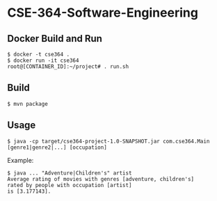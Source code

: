 # CSE-364-Software-Engineering

## Docker Build and Run

```
$ docker -t cse364 .
$ docker run -it cse364
root@[CONTAINER_ID]:~/project# . run.sh
```

## Build

```
$ mvn package
```

## Usage

```
$ java -cp target/cse364-project-1.0-SNAPSHOT.jar com.cse364.Main [genre1|genre2|...] [occupation]
```

Example:

```
$ java ... "Adventure|Children's" artist
Average rating of movies with genres [adventure, children's]
rated by people with occupation [artist]
is [3.177143].
```
